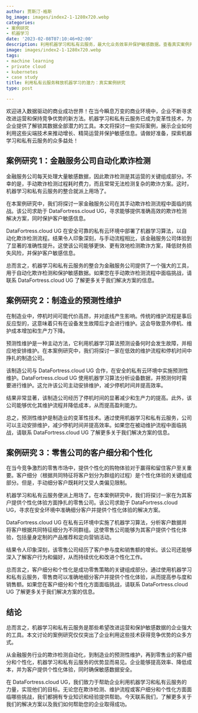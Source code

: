 ```yaml
---
author: 贾斯汀·格斯
bg_image: images/index2-1-1280x720.webp
categories:
- 案例研究
- 机器学习
date: '2023-02-08T07:10:46+02:00'
description: 利用机器学习和私有云服务，最大化业务效率并保护敏感数据。查看真实案例并联系我们！
image: images/index2-1-1280x720.webp
tags:
- machine learning
- private cloud
- kubernetes
- case study
title: 利用私有云服务释放机器学习的潜力：真实案例研究
type: post

---
```

欢迎进入数据驱动的商业成功世界！在当今瞬息万变的商业环境中，企业不断寻求改进运营和保持竞争优势的新方法。机器学习和私有云服务已成为变革性技术，为企业提供了解锁其数据全部潜力的工具。本文将探讨一些实际案例，展示企业如何利用这些尖端技术来推动增长、精简运营并保护敏感信息。请做好准备，探索机器学习和私有云服务的众多益处！

## 案例研究 1：金融服务公司自动化欺诈检测

金融服务公司每天处理大量敏感数据，因此欺诈检测是其运营的关键组成部分。不幸的是，手动欺诈检测过程耗时费力，而且常常无法检测复杂的欺诈方案。这时，机器学习和私有云服务的整合就派上用场了。

在本案例研究中，我们将探讨一家金融服务公司在其手动欺诈检测流程中面临的挑战。该公司求助于 DataFortress.cloud UG，寻求能够提供准确高效的欺诈检测解决方案，同时保护客户敏感信息。

DataFortress.cloud UG 在安全可靠的私有云环境中部署了机器学习算法，以自动化欺诈检测流程。结果令人印象深刻，与手动流程相比，该金融服务公司体验到了显著的准确性提升。这使该公司能够更快、更有效地检测欺诈方案，降低财务损失风险，并保护客户敏感信息。

总而言之，机器学习和私有云服务的整合为金融服务公司提供了一个强大的工具，用于自动化欺诈检测和保护敏感数据。如果您在手动欺诈检测流程中面临挑战，请联系 DataFortress.cloud UG 了解更多关于我们解决方案的信息。

## 案例研究 2：制造业的预测性维护

在制造业中，停机时间可能代价高昂，并对底线产生影响。传统的维护流程是事后反应型的，这意味着只有在设备发生故障后才会进行维护。这会导致意外停机、维护成本增加和生产力下降。

预测性维护是一种主动方法，它利用机器学习算法预测设备何时会发生故障，并相应地安排维护。在本案例研究中，我们将探讨一家在低效的维护流程和停机时间中挣扎的制造公司。

该制造公司与 DataFortress.cloud UG 合作，在安全的私有云环境中实施预测性维护。DataFortress.cloud UG 使用机器学习算法分析设备数据，并预测何时需要进行维护。这允许该公司主动安排维护，减少停机时间并提高效率。

结果非常显著，该制造公司经历了停机时间的显著减少和生产力的提高。此外，该公司能够优化其维护流程并降低成本，从而提高盈利能力。

总之，预测性维护是制造业的变革性技术。通过使用机器学习和私有云服务，公司可以主动安排维护，减少停机时间并提高效率。如果您在被动维护流程中面临挑战，请联系 DataFortress.cloud UG 了解更多关于我们解决方案的信息。


## 案例研究 3：零售公司的客户细分和个性化

在当今竞争激烈的零售市场中，提供个性化的购物体验对于赢得和留住客户至关重要。客户细分（根据共同特征将客户划分为群组的过程）是个性化体验的关键组成部分。但是，手动细分客户既耗时又受人类偏见限制。

机器学习和私有云服务便派上用场了。在本案例研究中，我们将探讨一家在为其客户提供个性化体验方面挣扎的零售公司。该公司求助于 DataFortress.cloud UG，寻求在安全环境中准确细分客户并提供个性化体验的解决方案。

DataFortress.cloud UG 在私有云环境中实施了机器学习算法，分析客户数据并将客户根据共同特征细分为不同群组。这使零售公司能够为其客户提供个性化体验，包括量身定制的产品推荐和定向营销活动。

结果令人印象深刻，该零售公司经历了客户参与度和销售额的增长。该公司还能够深入了解客户行为和偏好，从而持续优化和改进个性化工作。

总而言之，客户细分和个性化是成功零售策略的关键组成部分。通过使用机器学习和私有云服务，零售商可以准确地细分客户并提供个性化体验，从而提高参与度和销售额。如果您在客户细分和个性化方面面临挑战，请联系 DataFortress.cloud UG 了解更多关于我们解决方案的信息。

## 结论

总而言之，机器学习和私有云服务是那些希望改进运营和保护敏感数据的企业强大的工具。本文讨论的案例研究仅仅突出了企业利用这些技术获得竞争优势的众多方式。

从金融服务行业的欺诈检测自动化，到制造业的预测性维护，再到零售业的客户细分和个性化，机器学习和私有云服务的优势显而易见。企业能够提高效率、降低成本，并为客户提供个性化体验，同时确保敏感数据安全。

在 DataFortress.cloud UG，我们致力于帮助企业利用机器学习和私有云服务的力量，实现他们的目标。无论您在欺诈检测、维护流程或客户细分和个性化方面面临哪些挑战，我们都拥有专业知识和经验提供帮助。今天联系我们，了解更多关于我们的解决方案以及我们如何帮助您的企业取得成功。

